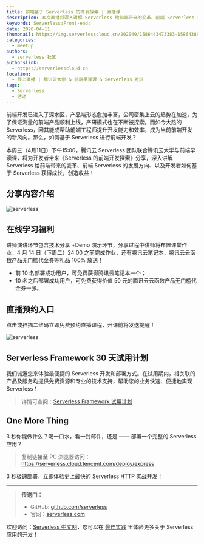 ```yaml
---
title: 前端基于 Serverless 的开发探索 | 直播课
description: 本次直播将深入讲解 Serverless 给前端带来的变革、前端 Serverless 的发展方向，以及开发者如何基于 Serverless 获得成长，创造收益！
keywords: Serverless;Front-end;
date: 2020-04-11
thumbnail: https://img.serverlesscloud.cn/202049/1586443473383-1586438917%281%29_%E5%89%AF%E6%9C%AC.jpg
categories:
  - meetup
authors:
  - serverless 社区
authorslink:
  - https://serverlesscloud.cn
location: 
  - 线上直播 | 腾讯云大学 & 前端早读课 & Serverless 社区
tags:
  - Serverless
  - 活动  
---
```


前端开发已进入了深水区，产品端形态愈加丰富，公司密集上云的趋势在加速，为了保证海量的前端产品顺利上线，产研模式也在不断被探索。而如今大热的 Serverless，因其能成帮助前端工程师提升开发能力和效率，成为当前前端开发的新风向。那么，如何基于 Serverless 进行前端开发？

本周三（4月11日）下午15:00，腾讯云 Serverless 团队联合腾讯云大学与前端早读课，将为开发者带来《Serverless 的前端开发探索》分享，深入讲解 Serverless 给前端带来的变革、前端 Serverless 的发展方向、以及开发者如何基于 Serverless 获得成长，创造收益！

## 分享内容介绍

![serverless](https://img.serverlesscloud.cn/202049/1586443177044-%E4%BA%8C%E7%BB%B4%E7%A0%81%E5%9B%BE%E7%89%87_4%E6%9C%889%E6%97%A522%E6%97%B638%E5%88%8626%E7%A7%92.png)

## 在线学习福利

讲师演讲环节包含技术分享 +Demo 演示环节，分享过程中讲师将布置课堂作业，4 月 14 日（下周二）24:00 之前完成作业，还有腾讯云笔记本、腾讯云云函数产品无门槛代金券等礼品 100% 放送！

- 前 10 名部署成功用户，可免费获得腾讯云笔记本一个；
- 10 名之后部署成功用户，可免费获得价值 50 元的腾讯云云函数产品无门槛代金券一张。

## 直播预约入口

点击或扫描二维码立即免费预约直播课程，开课前将发送提醒！ 

![serverless](https://img.serverlesscloud.cn/202049/1586443176723-%E4%BA%8C%E7%BB%B4%E7%A0%81%E5%9B%BE%E7%89%87_4%E6%9C%889%E6%97%A522%E6%97%B638%E5%88%8626%E7%A7%92.png)

## Serverless Framework 30 天试用计划

我们诚邀您来体验最便捷的 Serverless 开发和部署方式。在试用期内，相关联的产品及服务均提供免费资源和专业的技术支持，帮助您的业务快速、便捷地实现 Serverless！

> 详情可查阅：[Serverless Framework 试用计划](https://cloud.tencent.com/document/product/1154/38792)

## One More Thing
<div id='scf-deploy-iframe-or-md'><div><p>3 秒你能做什么？喝一口水，看一封邮件，还是 —— 部署一个完整的 Serverless 应用？</p><blockquote><p>复制链接至 PC 浏览器访问：<a href="https://serverless.cloud.tencent.com/deploy/express">https://serverless.cloud.tencent.com/deploy/express</a></p></blockquote><p>3 秒极速部署，立即体验史上最快的 Serverless HTTP 实战开发！</p></div></div>

---

> **传送门：**
> - GitHub: [github.com/serverless](https://github.com/serverless/serverless/blob/master/README_CN.md) 
> - 官网：[serverless.com](https://serverless.com/)

欢迎访问：[Serverless 中文网](https://serverlesscloud.cn/)，您可以在 [最佳实践](https://serverlesscloud.cn/best-practice) 里体验更多关于 Serverless 应用的开发！
